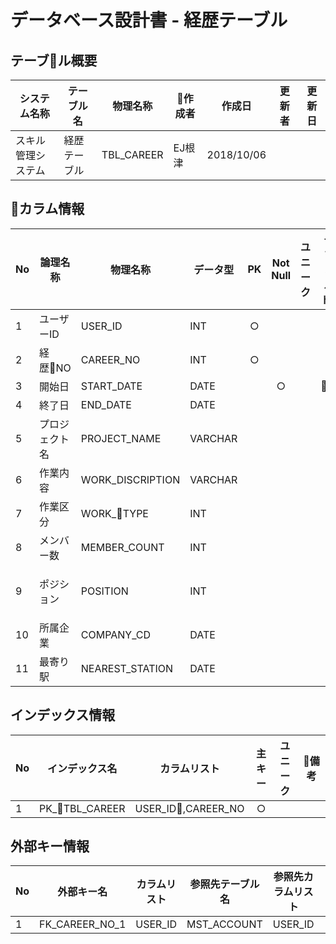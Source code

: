 # データベース設計書 - 経歴テーブル

## テーブル概要

|システム名称|テーブル名|物理名称|作成者|作成日|更新者|更新日  
|---|---|---|---|---|---|---|
|スキル管理システム|経歴テーブル|TBL_CAREER|EJ根津|2018/10/06|

## カラム情報

|No|論理名称|物理名称|データ型|PK|Not Null|ユニーク|デフォルト|備考|  
|---|---|---|---|:-:|:-:|:-:|---|---|
|1|ユーザーID|USER_ID|INT|○|||||
|2|経歴NO|CAREER_NO|INT|○|||||
|3|開始日|START_DATE|DATE||○||||
|4|終了日|END_DATE|DATE||||||
|5|プロジェクト名|PROJECT_NAME|VARCHAR||||||
|6|作業内容|WORK_DISCRIPTION|VARCHAR||||||
|7|作業区分|WORK_TYPE|INT|||||<font color="red">これなに？</font>|
|8|メンバー数|MEMBER_COUNT|INT||||||
|9|ポジション|POSITION|INT|||||1:PM 2:PL 3:SE 4:PG|
|10|所属企業|COMPANY_CD|DATE||||||
|11|最寄り駅|NEAREST_STATION|DATE||||||

## インデックス情報

|No|インデックス名|カラムリスト|主キー|ユニーク|備考|
|---|---|---|:-:|:-:|---|
|1|PK_TBL_CAREER|USER_ID,CAREER_NO|○|||

## 外部キー情報

|No|外部キー名|カラムリスト|参照先テーブル名|参照先カラムリスト|備考|
|---|---|---|---|---|---|
|1|FK_CAREER_NO_1|USER_ID|MST_ACCOUNT|USER_ID||
